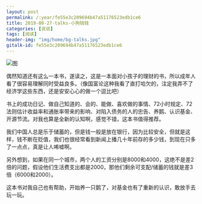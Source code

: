 ```yaml
---
layout: post
permalink: /:year/fe55e3c209694b47a51176523edb1ce6
title: 2019-08-27-talks-小狗钱钱
categories: [说说]
tags: [阅读]
header-img: "img/home/bg-talks.jpg"
gitalk-id: fe55e3c209694b47a51176523edb1ce6
---
```

![图](http://image.linxingyang.net/image/note/2019/2019-01-01-talks-book/xgqq.png)

偶然知道还有这么一本书，遂读之，这是一本面对小孩子的理财的书，所以成年人看了很容易理解同时受益良多。（像国富论这种我看了直打哈欠的，注定我弄不了经济学这些东西，还是安安心心的做一个逗比吧）


书上的成功日记、做自己知道的、会的、能做、喜欢做的事情、72小时规定、72法则估计收益率和通胀率带来的影响、对陷入债务的人的忠告、养鹅、认识基金、开源节流。对我也算是全新的认知啊，感觉不错，这本书值得推荐。


我们中国人总是乐于储蓄的，但是钱一般是放在银行，因为比较安全，但就是这样，钱不断在贬值，我们也很经常看到新闻上播几十年前存的多少钱，到现在只多了一点点，真是让人唏嘘啊。

另外想到，如果在同一个城市，两个人的工资分别是8000和4000，这绝不是差2倍的问题，假设他们生活费支出都是2000，那他们剩余可支配/储蓄的钱就是差3倍（6000和2000）。

这本书对我自己也有帮助，开始养一只鹅了，对基金也有了重新的认识，敢放手去玩一玩。
